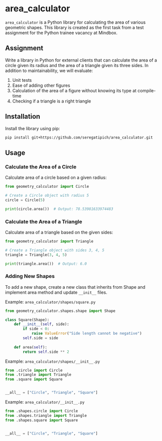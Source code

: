 # area_calculator

`area_calculator` is a Python library for calculating the area of various geometric shapes. This library is created as the first task from a test assignment for the Python trainee vacancy at Mindbox. 

## Assignment

Write a library in Python for external clients that can calculate the area of a circle given its radius and the area of a triangle given its three sides. In addition to maintainability, we will evaluate:
1. Unit tests
2. Ease of adding other figures
3. Calculation of the area of a figure without knowing its type at compile-time
4. Checking if a triangle is a right triangle


## Installation

Install the library using pip:

```bash
pip install git+https://github.com/seregatipich/area_calculator.git
```

## Usage

### Calculate the Area of a Circle

Calculate area of a circle based on a given radius:

```Python
from geometry_calculator import Circle

# Create a Circle object with radius 5
circle = Circle(5)

print(circle.area())  # Output: 78.53981633974483
```

### Calculate the Area of a Triangle

Calculate area of a triangle based on the given sides:

```Python
from geometry_calculator import Triangle

# Create a Triangle object with sides 3, 4, 5
triangle = Triangle(3, 4, 5)

print(triangle.area())  # Output: 6.0
```

### Adding New Shapes

To add a new shape, create a new class that inherits from Shape and implement area method and update ```__init__``` files.

Example: ```area_calculator/shapes/square.py```
```Python
from geometry_calculator.shapes.shape import Shape

class Square(Shape):
    def __init__(self, side):
        if side < 0:
            raise ValueError("Side length cannot be negative")
        self.side = side
    
    def area(self):
        return self.side ** 2
```

Example: ```area_calculator/shapes/__init__.py```
```Python
from .circle import Circle
from .triangle import Triangle
from .square import Square


__all__ = ["Circle", "Triangle", "Square"]
```

Example: ```area_calculator/__init__.py```
```Python
from .shapes.circle import Circle
from .shapes.triangle import Triangle
from .shapes.square import Square


__all__ = ["Circle", "Triangle", "Square"]
```